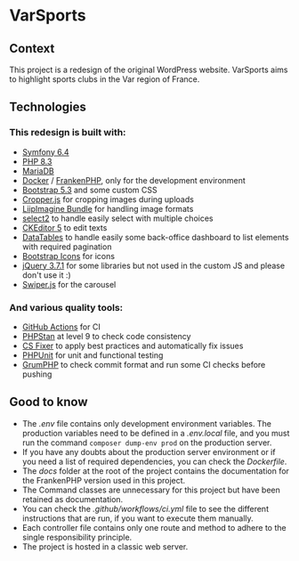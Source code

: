 # VarSports

## Context
This project is a redesign of the original WordPress website.
VarSports aims to highlight sports clubs in the Var region of France.

## Technologies
### This redesign is built with:
- [Symfony 6.4](https://symfony.com/)
- [PHP 8.3](https://www.php.net/releases/8.3/en.php)
- [MariaDB](https://mariadb.org/)
- [Docker](https://www.docker.com/) / [FrankenPHP](https://frankenphp.dev/fr/), only for the development environment
- [Bootstrap 5.3](https://getbootstrap.com/docs/5.3/getting-started/introduction/) and some custom CSS
- [Cropper.js](https://symfony.com/bundles/ux-cropperjs/current/index.html) for cropping images during uploads
- [LiipImagine Bundle](https://symfony.com/bundles/LiipImagineBundle/current/index.html) for handling image formats
- [select2](https://select2.org/) to handle easily select with multiple choices
- [CKEditor 5](https://ckeditor.com/docs/ckeditor5/latest/getting-started/installation/quick-start.html) to edit texts
- [DataTables](https://datatables.net/) to handle easily some back-office dashboard to list elements with required pagination
- [Bootstrap Icons](https://icons.getbootstrap.com/) for icons
- [jQuery 3.7.1](https://jquery.com/) for some libraries but not used in the custom JS and please don't use it :)
- [Swiper.js](https://swiperjs.com/) for the carousel

### And various quality tools:
- [GitHub Actions](https://docs.github.com/en/actions) for CI
- [PHPStan](https://phpstan.org/) at level 9 to check code consistency
- [CS Fixer](https://github.com/PHP-CS-Fixer/PHP-CS-Fixer) to apply best practices and automatically fix issues
- [PHPUnit](https://phpunit.de/index.html) for unit and functional testing
- [GrumPHP](https://github.com/phpro/grumphp) to check commit format and run some CI checks before pushing

## Good to know
- The *.env* file contains only development environment variables. The production variables need to be defined in a *.env.local* file, and you must run the command `composer dump-env prod` on the production server.
- If you have any doubts about the production server environment or if you need a list of required dependencies, you can check the *Dockerfile*.
- The *docs* folder at the root of the project contains the documentation for the FrankenPHP version used in this project.
- The Command classes are unnecessary for this project but have been retained as documentation.
- You can check the *.github/workflows/ci.yml* file to see the different instructions that are run, if you want to execute them manually.
- Each controller file contains only one route and method to adhere to the single responsibility principle.
- The project is hosted in a classic web server.